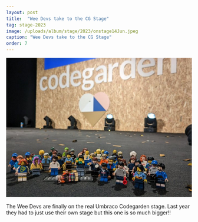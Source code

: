 ```yaml
---
layout: post
title:  "Wee Devs take to the CG Stage"
tag: stage-2023
image: /uploads/album/stage/2023/onstage14Jun.jpeg
caption: "Wee Devs take to the CG Stage"
order: 7
---
```


![](/uploads/album/stage/2023/onstage14Jun.jpeg)

The Wee Devs are finally on the real Umbraco Codegarden stage. Last year they had to just use their own stage but this one is so much bigger!! 

